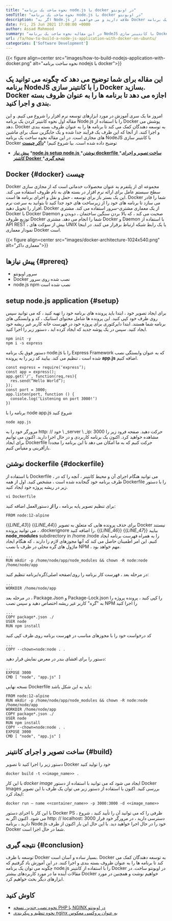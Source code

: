 ```yaml
---
title: "نحوه ساخت یک برنامه node.js با docker در اوبونتو" 
seoTitle: "نحوه ساخت یک برنامه node.js با docker در اوبونتو" 
description: "اگر به Node.js علاقه دارید و می خواهید از Docker استفاده کنید. این آموزش شما را طی می کند ، چگونه می توانید یک برنامه NodeJS را با Docker بسازید." 
date: Fri, 25 Jun 2021 17:08:00 +0000
author: Assad Mahmood
summary: "در این مقاله نحوه ساخت یک برنامه NodeJS با کانتینر سازی Docker برای شما توضیح داده خواهد شد. Docker اجازه می دهد تا برنامه ها را به عنوان ظروف بسته بندی و اجرا کنید." 
url: /fa/how-to-build-a-node-js-application-with-docker-on-ubuntu/
categories: ['Software Development']
---
```


{{< figure align=center src="images/how-to-build-nodejs-application-with-docker.png" alt="نحوه ساخت برنامه nodejs با docker">}}


## این مقاله برای شما توضیح می دهد که چگونه می توانید یک برنامه NodeJS را با کانتینر سازی Docker بسازید. Docker اجازه می دهد تا برنامه ها را به عنوان ظروف بسته بندی و اجرا کنید.
امروز ما یک سری آموزش در مورد ابزارهای توسعه نرم افزار را شروع می کنیم. و این مقاله اول نحوه کانتینر کردن یک برنامه Node.js را با استفاده از Docker پوشش می دهد. Docker به توسعه دهندگان کمک می کند تا برنامه ها را به عنوان ظروف بسته بندی و اجرا کنند. از آنجا که این ظرف یک فرآیند جدا شده و یک جایگزین سبک برای ماشین های مجازی است. در این مقاله نحوه ساخت یک برنامه NodeJS با کانتینر سازی Docker توضیح داده شده است. بیا شروع کنیم!
  *[**داکر چیست** ][1]
  * **[پیش نیاز][2]**
  *[**node.js setup node.js** ][3]
  *[**نوشتن dockerfile** ][4]
  *[**ساخت تصویر و اجرای کانتینر Docker** ][5]
  *[**نتیجه گیری** ][6]

## Docker   {#docker} چیست
Docker مجموعه ای از پلتفرم به عنوان محصولات خدماتی است که از مجازی سازی سطح سیستم عامل برای ارائه نرم افزار در بسته های به نام ظروف استفاده می کند. این یک بستر باز برای توسعه ، حمل و نقل و اجرای برنامه ها است. Docker شما را قادر می سازد تا برنامه های خود را از زیرساخت های خود جدا کنید تا بتوانید به سرعت نرم افزار را تحویل دهید.
Docker از یک معماری مشتری-سرور استفاده می کند. مشتری Docker با Docker Daemon صحبت می کند ، که بالا بردن سنگین ساختمان ، دویدن و توزیع ظروف Docker شما را انجام می دهد. مشتری Docker و Daemon با استفاده از API REST ، بیش از سوکت های UNIX یا یک رابط شبکه ارتباط برقرار می کنند. در اینجا نمودار معماری Docker است.

{{< figure align=center src="images/docker-architecture-1024x540.png" alt="معماری داکر">}}


## پیش نیازها   {#prereq}
  * سرور اوبونتو
  * Docker نصب شده روی سرور
  * node.js npm نصب شده است

## setup node.js application   {#setup}
برای ایجاد تصویر خود ، ابتدا باید پرونده های برنامه خود را تهیه کنید ، که می توانید سپس روی ظرف خود کپی کنید. این پرونده ها شامل محتوای استاتیک ، کد و وابستگی های برنامه شما هستند.
ابتدا دایرکتوری برای پروژه خود در فهرست خانه کاربر غیر ریشه خود ایجاد کنید. سپس در یک پوشه جدید که ایجاد کرده اید ، دستور زیر را اجرا کنید.
```
npm init -y
npm i -s express
```
دستور فوق یک برنامه node.js را با Express Framework که به عنوان وابستگی نصب شده است ، تنظیم می کند. بیایید کد زیر را به پرونده **app.js**  اضافه کنیم.
```
const express = require(‘express’);
const app = express();
app.get(‘/’, function(req,res){
  res.send(“Hello World”);
});
const port = 3000;
app.listen(port, function () {
  console.log(‘Listening on port 3000!’)
})
```
برنامه را با node app.js شروع کنید
```
node app.js
```
مرورگر خود را به http: // خود \ _server \ _ip: 3000 حرکت دهید. صفحه فرود زیر را مشاهده خواهید کرد.
اکنون یک برنامه کاربردی و در حال اجرا دارید. اکنون می توانیم برای ایجاد Dockerfile حرکت کنیم که به ما امکان می دهد تا این برنامه را مجدداً بازآفرینی و مقیاس کنیم.

## نوشتن dockerfile   {#dockerfile}
با استفاده از Dockerfile ، می توانید هنگام اجرای آن و محیط کانتینر ، آنچه را که در ظرف برنامه خود گنجانده شده است ، مشخص کنید.
اول از همه Dockerfile را با دستور زیر در ریشه پروژه خود ایجاد کنید.
```
vi Dockerfile
```
برای تنظیم تصویر پایه برنامه ، **را از**  دستورالعمل اضافه کنید:
```
FROM node:12-alpine
```
{{_LINE_43_}}
{{_LINE_44_}}
    برای حذف پرونده هایی که متعلق به تصویر Docker نیستند ، می توانید پرونده .dockerignore را اضافه کنید.
{{_LINE_46_}}
{{_LINE_47_}}
بیایید **node_modules**  subdirectory in /home /node را به همراه فهرست برنامه ایجاد کنیم. این امر اطمینان حاصل می کند که آنها مجوزهای لازم را دارند ، که هنگام ایجاد ماژول های گره محلی در ظرف با نصب NPM ، مهم خواهد بود.
```
...
RUN mkdir -p /home/node/app/node_modules && chown -R node:node /home/node/app
```
در مرحله بعد ، فهرست کار برنامه را روی/صفحه اصلی/گره/برنامه تنظیم کنید:
```
...
WORKDIR /home/node/app
```
در مرحله بعد ، Package.Json و Package-Lock.json را کپی کنید ، پرونده پروژه را به "گره" کاربر غیر ریشه اختصاص دهید و سپس نصب NPM را اجرا کنید
```
...
COPY package*.json ./
USER node
RUN npm install
```
کد درخواست خود را با مجوزهای مناسب در فهرست برنامه روی ظرف کپی کنید
```
...
COPY --chown=node:node . .
```
دستور را برای افشای بندر در معرض نمایش قرار دهید:
```
...
EXPOSE 3000
CMD [ "node", "app.js" ]
```
نسخه نهایی Dockerfile باید به این شکل باشد:
```
FROM node:12-alpine
RUN mkdir -p /home/node/app/node_modules && chown -R node:node /home/node/app
WORKDIR /home/node/app
COPY package*.json ./
USER node
RUN npm install
COPY --chown=node:node . .
EXPOSE 3000
CMD [ "node", "app.js" ]
```

## ساخت تصویر و اجرای کانتینر   {#build}
دستور زیر را اجرا کنید تا تصویر Docker خود را تولید کنید
```
docker build -t <<image_name>> .
```
با این کار _docker image_ ایجاد می شود که می توانید با استفاده از دستور Docker Images بررسی کنید. اکنون با استفاده از دستور زیر می توان یک ظرف با این تصویر ایجاد کرد:
```
docker run — name <<container_name>> -p 3000:3000 -d <<image_name>>
```
با این کار با اجرای دستور Docker PS ، ظرفی را که می توانید آن را تأیید کنید ، شروع می شود. اکنون اگر به http: // localhost: 3000 دسترسی دارید ، در مرورگر خود قرار دارید ، برنامه Node.js خود را در حال اجرا خواهید دید. با این حال این بار اکنون از ظرف Docker شما در حال اجرا است.

## نتیجه گیری   {#conclusion}
توسعه با ظرف Docker بسیار ساده و آسان است. Docker به توسعه دهندگان کمک می کند تا برنامه ها را به عنوان ظروف بسته بندی و اجرا کنند. در این آموزش یاد گرفتیم که چگونه می توان یک برنامه node.js را با استفاده از کانتینر Docker در اوبونتو ساخت. در مقالات آینده ما در مورد کاربردهای بیشتر Docker خواهیم نوشت و همچنین در مورد ابزارهای دیگر بحث خواهیم کرد.

## کاوش کنید
  * [نحوه نصب چندین نسخه PHP با NGINX در اوبونتو][7]
  * [نحوه تنظیم و پیکربندی nginx به عنوان پروکسی معکوس][8]

  
[1]: #docker
[2]: #prereq
[3]: #setup
[4]: #dockerfile
[5]: #build
[6]: #conclusion
[7]: https://blog.containerize.com/web-server-solution-stack/how-to-install-multiple-php-versions-with-nginx-on-ubuntu/
[8]: https://blog.containerize.com/web-server-solution-stack/how-to-setup-and-configure-nginx-as-reverse-proxy/
